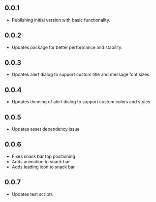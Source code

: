 ## 0.0.1

* Publishing initial version with basic functionality.

## 0.0.2

* Updates package for better performance and stability.

## 0.0.3

* Updates alert dialog to support custom title and message font sizes.

## 0.0.4

* Updates theming of alert dialog to support custom colors and styles.

## 0.0.5

* Updates asset dependency issue

## 0.0.6

* Fixes snack bar top positioning
* Adds animation to snack bar
* Adds leading icon to snack bar

## 0.0.7

* Updates test scripts
